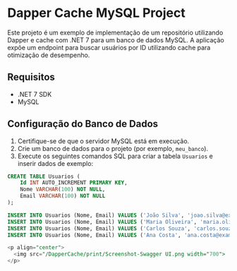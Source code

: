 # Dapper Cache MySQL Project

Este projeto é um exemplo de implementação de um repositório utilizando Dapper e cache com .NET 7 para um banco de dados MySQL. A aplicação expõe um endpoint para buscar usuários por ID utilizando cache para otimização de desempenho.

## Requisitos

- .NET 7 SDK
- MySQL

## Configuração do Banco de Dados

1. Certifique-se de que o servidor MySQL está em execução.
2. Crie um banco de dados para o projeto (por exemplo, `meu_banco`).
3. Execute os seguintes comandos SQL para criar a tabela `Usuarios` e inserir dados de exemplo:

```sql
CREATE TABLE Usuarios (
    Id INT AUTO_INCREMENT PRIMARY KEY,
    Nome VARCHAR(100) NOT NULL,
    Email VARCHAR(100) NOT NULL
);

INSERT INTO Usuarios (Nome, Email) VALUES ('João Silva', 'joao.silva@example.com');
INSERT INTO Usuarios (Nome, Email) VALUES ('Maria Oliveira', 'maria.oliveira@example.com');
INSERT INTO Usuarios (Nome, Email) VALUES ('Carlos Souza', 'carlos.souza@example.com');
INSERT INTO Usuarios (Nome, Email) VALUES ('Ana Costa', 'ana.costa@example.com');

<p align="center">
  <img src="/DapperCache/print/Screenshot-Swagger UI.png width="700">
</p>